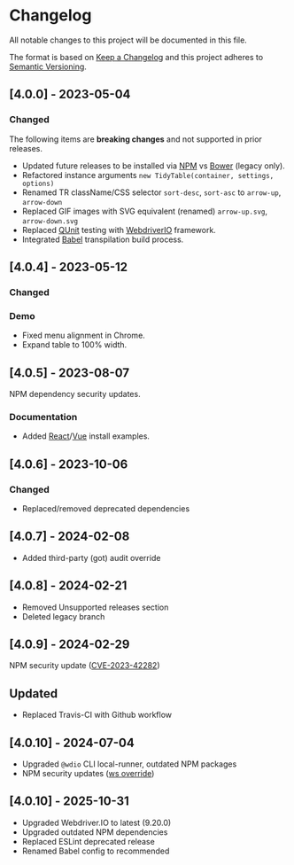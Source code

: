 # Changelog

All notable changes to this project will be documented in this file.

The format is based on [Keep a Changelog](https://keepachangelog.com/en/1.0.0) and this project adheres to [Semantic Versioning](https://semver.org/spec/v2.0.0.html).

## [4.0.0] - 2023-05-04

### Changed

The following items are **breaking changes** and not supported in prior releases.

- Updated future releases to be installed via [NPM](https://npmjs.com) vs [Bower](https://bower.io) (legacy only).
- Refactored instance arguments `new TidyTable(container, settings, options)`
- Renamed TR className/CSS selector `sort-desc`, `sort-asc` to `arrow-up`, `arrow-down`
- Replaced GIF images with SVG equivalent (renamed) `arrow-up.svg`, `arrow-down.svg`
- Replaced [QUnit](https://qunitjs.com) testing with [WebdriverIO](https://webdriver.io) framework.
- Integrated [Babel](https://babeljs.io) transpilation build process.

## [4.0.4] - 2023-05-12

### Changed

### Demo

- Fixed menu alignment in Chrome.
- Expand table to 100% width.

## [4.0.5] - 2023-08-07

NPM dependency security updates.

### Documentation

- Added [React](https://github.com/nuxy/react-tidy-table)/[Vue](https://github.com/nuxy/vue-tidy-table) install examples.

## [4.0.6] - 2023-10-06

### Changed

- Replaced/removed deprecated dependencies

## [4.0.7] - 2024-02-08

- Added third-party (got) audit override

## [4.0.8] - 2024-02-21

- Removed Unsupported releases section
- Deleted legacy branch

## [4.0.9] - 2024-02-29

NPM security update ([CVE-2023-42282](https://github.com/advisories/GHSA-78xj-cgh5-2h22))

## Updated

- Replaced Travis-CI with Github workflow

## [4.0.10] - 2024-07-04

- Upgraded `@wdio` CLI local-runner, outdated NPM packages
- NPM security updates ([ws override](https://github.com/advisories/GHSA-3h5v-q93c-6h6q))

## [4.0.10] - 2025-10-31

- Upgraded Webdriver.IO to latest (9.20.0)
- Upgraded outdated NPM dependencies
- Replaced ESLint deprecated release
- Renamed Babel config to recommended
